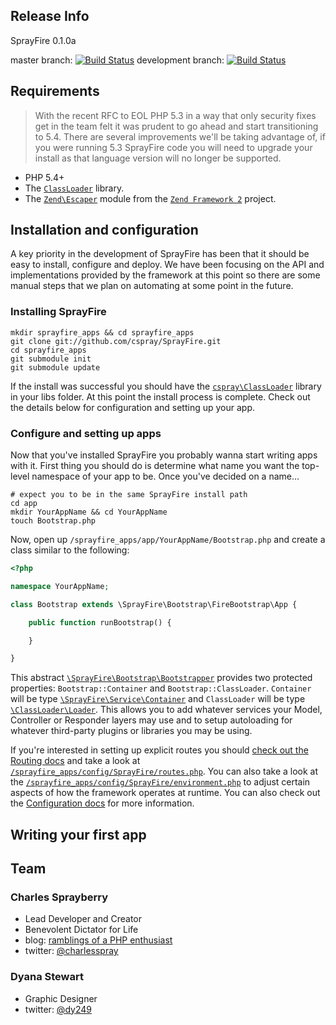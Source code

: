 ## Release Info

SprayFire 0.1.0a

master branch: [![Build Status](https://secure.travis-ci.org/cspray/SprayFire.png?branch=master)](https://travis-ci.org/cspray/SprayFire) development branch: [![Build Status](https://travis-ci.org/cspray/SprayFire.png?branch=development)](https://travis-ci.org/cspray/SprayFire)

## Requirements

> With the recent RFC to EOL PHP 5.3 in a way that only security fixes get in the team felt it was prudent to go ahead and start transitioning to 5.4. There are several improvements we'll be taking advantage of, if you were running 5.3 SprayFire code you will need to upgrade your install as that language version will no longer be supported.

- PHP 5.4+
- The [`ClassLoader`](https://github.com/cspray/ClassLoader) library.
- The [`Zend\Escaper`](https://github.com/zendframework/zf2/tree/master/library/Zend/Escaper) module from the [`Zend Framework 2`](https://github.com/zendframework/zf2) project.

## Installation and configuration

A key priority in the development of SprayFire has been that it should be easy to install, configure and deploy. We have been focusing on the API and implementations provided by the framework at this point so there are some manual steps that we plan on automating at some point in the future.

### Installing SprayFire

```plain
mkdir sprayfire_apps && cd sprayfire_apps
git clone git://github.com/cspray/SprayFire.git
cd sprayfire_apps
git submodule init
git submodule update
```

If the install was successful you should have the [`cspray\ClassLoader`](https://github.com/cspray/ClassLoader) library in your libs folder. At this point the install process is complete. Check out the details below for configuration and setting up your app.

### Configure and setting up apps

Now that you've installed SprayFire you probably wanna start writing apps with it. First thing you should do is determine what name you want the top-level namespace of your app to be. Once you've decided on a name...

```plain
# expect you to be in the same SprayFire install path
cd app
mkdir YourAppName && cd YourAppName
touch Bootstrap.php
```

Now, open up `/sprayfire_apps/app/YourAppName/Bootstrap.php` and create a class similar to the following:

```php
<?php

namespace YourAppName;

class Bootstrap extends \SprayFire\Bootstrap\FireBootstrap\App {

    public function runBootstrap() {

    }

}
```

This abstract [`\SprayFire\Bootstrap\Bootstrapper`](https://github.com/cspray/SprayFire/blob/master/libs/SprayFire/Bootstrap/Bootstrapper.php) provides two protected properties: `Bootstrap::Container` and `Bootstrap::ClassLoader`. `Container` will be type [`\SprayFire\Service\Container`](https://github.com/cspray/SprayFire/blob/master/libs/SprayFire/Service/Container.php) and `ClassLoader` will be type [`\ClassLoader\Loader`](https://github.com/cspray/ClassLoader/blob/master/Loader.php). This allows you to add whatever services your Model, Controller or Responder layers may use and to setup autoloading for whatever third-party plugins or libraries you may be using.

If you're interested in setting up explicit routes you should [check out the Routing docs](https://github.com/cspray/SprayFire/wiki/Routing) and take a look at [`/sprayfire_apps/config/SprayFire/routes.php`](https://github.com/cspray/SprayFire/blob/master/config/SprayFire/routes.php). You can also take a look at the [`/sprayfire_apps/config/SprayFire/environment.php`](https://github.com/cspray/SprayFire/blob/master/config/SprayFire/environment.php) to adjust certain aspects of how the framework operates at runtime. You can also check out the [Configuration docs](https://github.com/cspray/SprayFire/wiki/Configuration) for more information.

## Writing your first app



## Team

### Charles Sprayberry

- Lead Developer and Creator
- Benevolent Dictator for Life
- blog: [ramblings of a PHP enthusiast](http://cspray.github.com/)
- twitter: [@charlesspray](https://twitter.com/#!/charlesspray)

### Dyana Stewart

- Graphic Designer
- twitter: [@dy249](https://twitter.com/#!/Dy249)
